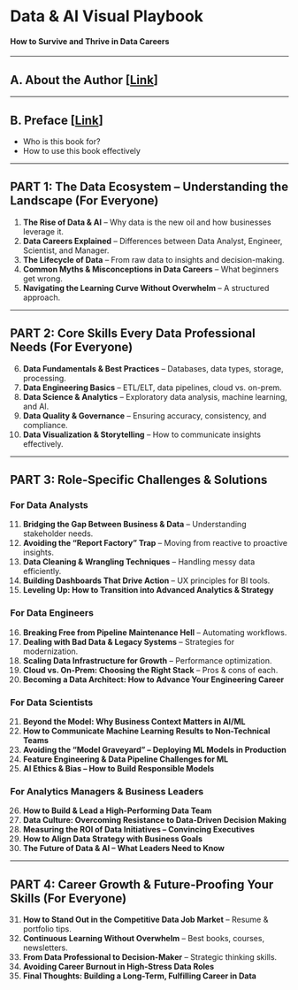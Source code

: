 # Data & AI Visual Playbook
#### How to Survive and Thrive in Data Careers

---

## A. About the Author [[Link](https://github.com/ankit-rathi/The-Data-AI-Career-Playbook/blob/main/A.%20About%20the%20Author.md)]

---

## B. Preface  [[Link](https://github.com/ankit-rathi/The-Data-AI-Career-Playbook/blob/main/B.%20Preface.md)]
- Who is this book for?  
- How to use this book effectively

---

## **PART 1: The Data Ecosystem – Understanding the Landscape** (For Everyone)

1. **The Rise of Data & AI** – Why data is the new oil and how businesses leverage it.  
2. **Data Careers Explained** – Differences between Data Analyst, Engineer, Scientist, and Manager.  
3. **The Lifecycle of Data** – From raw data to insights and decision-making.  
4. **Common Myths & Misconceptions in Data Careers** – What beginners get wrong.  
5. **Navigating the Learning Curve Without Overwhelm** – A structured approach.  

---

## **PART 2: Core Skills Every Data Professional Needs** (For Everyone)

6. **Data Fundamentals & Best Practices** – Databases, data types, storage, processing.  
7. **Data Engineering Basics** – ETL/ELT, data pipelines, cloud vs. on-prem.  
8. **Data Science & Analytics** – Exploratory data analysis, machine learning, and AI.  
9. **Data Quality & Governance** – Ensuring accuracy, consistency, and compliance.  
10. **Data Visualization & Storytelling** – How to communicate insights effectively.  

---

## **PART 3: Role-Specific Challenges & Solutions**  

### **For Data Analysts**  
11. **Bridging the Gap Between Business & Data** – Understanding stakeholder needs.  
12. **Avoiding the “Report Factory” Trap** – Moving from reactive to proactive insights.  
13. **Data Cleaning & Wrangling Techniques** – Handling messy data efficiently.  
14. **Building Dashboards That Drive Action** – UX principles for BI tools.  
15. **Leveling Up: How to Transition into Advanced Analytics & Strategy**  

### **For Data Engineers**  
16. **Breaking Free from Pipeline Maintenance Hell** – Automating workflows.  
17. **Dealing with Bad Data & Legacy Systems** – Strategies for modernization.  
18. **Scaling Data Infrastructure for Growth** – Performance optimization.  
19. **Cloud vs. On-Prem: Choosing the Right Stack** – Pros & cons of each.  
20. **Becoming a Data Architect: How to Advance Your Engineering Career**  

### **For Data Scientists**  
21. **Beyond the Model: Why Business Context Matters in AI/ML**  
22. **How to Communicate Machine Learning Results to Non-Technical Teams**  
23. **Avoiding the “Model Graveyard” – Deploying ML Models in Production**  
24. **Feature Engineering & Data Pipeline Challenges for ML**  
25. **AI Ethics & Bias – How to Build Responsible Models**  

### **For Analytics Managers & Business Leaders**  
26. **How to Build & Lead a High-Performing Data Team**  
27. **Data Culture: Overcoming Resistance to Data-Driven Decision Making**  
28. **Measuring the ROI of Data Initiatives – Convincing Executives**  
29. **How to Align Data Strategy with Business Goals**  
30. **The Future of Data & AI – What Leaders Need to Know**  

---

## **PART 4: Career Growth & Future-Proofing Your Skills** (For Everyone)

31. **How to Stand Out in the Competitive Data Job Market** – Resume & portfolio tips.  
32. **Continuous Learning Without Overwhelm** – Best books, courses, newsletters.  
33. **From Data Professional to Decision-Maker** – Strategic thinking skills.  
34. **Avoiding Career Burnout in High-Stress Data Roles**  
35. **Final Thoughts: Building a Long-Term, Fulfilling Career in Data**  
